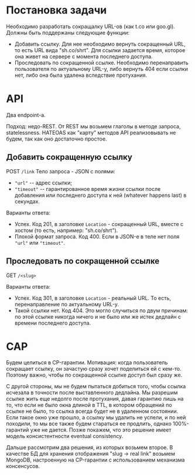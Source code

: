 # Постановка задачи

Необходимо разработать сокращалку URL-ов (как t.co или goo.gl). Должны быть поддержаны следующие функции:

  - Добавить ссылку. Для нее необходимо вернуть сокращенный URL, то есть URL вида "sh.co/shrt". Для ссылки задается время, которое она живет на сервере с момента последнего доступа.
  - Проследовать по сокращенной ссылке. Необходимо перенаправить пользователя по актуальному URL-у, либо вернуть 404 если ссылки нет, либо она была удалена вследствие протухания.

# API

Два endpoint-а.

Подход: недо-REST. От REST мы возьмем глаголы в методе запроса, statelessness. HATEOAS как "карту" методов API реализовывать не будем, так как оно достаточно простое.

## Добавить сокращенную ссылку

POST `/link`
Тело запроса - JSON с полями:
  - `"url"` -- адрес ссылки;
  - `"timeout"` -- гарантированное время жизни ссылки после добавления или последнего доступа к ней (whatever happens last) в секундах.

Варианты ответа:
  - Успех. Код 201, в заголовке `Location` - сокращенный URL, вместе с хостом (то есть, например: "sh.co/shrt").
  - Плохой формат запроса. Код 400. Если в JSON-е в теле нет поля `"url"` или `"timeout"`.

## Проследовать по сокращенной ссылке

GET `/<slug>`

Варианты ответа:

  - Успех. Код 301, в заголовке `Location` - реальный URL. То есть, перенаправление по актуальному URL-у.
  - Такой ссылки нет. Код 404. Это могло случиться по двум причинам: по этой ссылке никогда ничего и не было или же истек дедлайн с времени последнего доступа.

# CAP

Будем целиться в CP-гарантии. Мотивация: когда пользователь сокращает ссылку, он зачастую сразу хочет поделиться ей с кем-то. Поэтому важно, чтобы по сокращенной ссылке доступ был сразу же.

С другой стороны, мы не будем пытаться добиться того, чтобы ссылка исчезала в точности после выставленного дедлайна. Мы разрешим ссылке жить еще недолго после протухания, давая гарантию лишь на то, что если не было окна длиной в TTL, в котором обращений по ссылке не было, то ссылка всегда будет не в удаленном состоянии. Если такое окно уже прошло, а ссылку мы удалить не успели, и по ней походили, то мы все также будем стараться ее продлить, однако 100%-гарантий уже не дается. Позже покажем, что это решение имеет модель консистентности eventual consistency.

Дальше рассмотрим два решения, из которых возьмем второе.
В качестве БД для хранения отображения "slug -> real link" возьмем MongoDB, настроенную на CP-гарантии с использованием механизма консенсусов.
